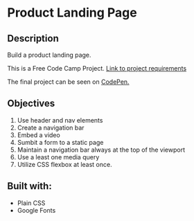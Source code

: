# Product Landing Page

## Description
Build a product landing page.

This is a Free Code Camp Project. [Link to project requirements](freecodecamp.org/learn/responsive-web-design/responsive-web-design-projects/build-a-product-landing-page)

The final project can be seen on [CodePen.](https://codepen.io/plaustralcl/full/gOLgjqe)

## Objectives
1. Use header and nav elements
2. Create a navigation bar
3. Embed a video
4. Sumbit a form to a static page
5. Maintain a navigation bar always at the top of the viewport
6. Use a least one media query
7. Utilize CSS flexbox at least once.

## Built with:
* Plain CSS
* Google Fonts

